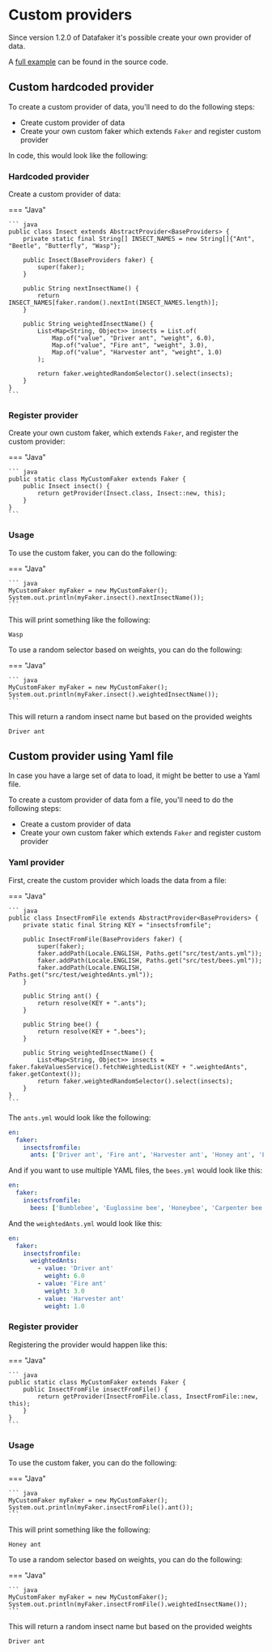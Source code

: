 # Custom providers

Since version 1.2.0 of Datafaker it's possible create your own provider of data.

A [full example](https://github.com/datafaker-net/datafaker/blob/main/src/test/java/net/datafaker/providers/base/CustomFakerTest.java) can be found in the source code.


## Custom hardcoded provider

To create a custom provider of data, you'll need to do the following steps:

* Create custom provider of data
* Create your own custom faker which extends `Faker` and register custom provider

In code, this would look like the following:

### Hardcoded provider

Create a custom provider of data:

=== "Java"

    ``` java
    public class Insect extends AbstractProvider<BaseProviders> {
        private static final String[] INSECT_NAMES = new String[]{"Ant", "Beetle", "Butterfly", "Wasp"};

        public Insect(BaseProviders faker) {
            super(faker);
        }

        public String nextInsectName() {
            return INSECT_NAMES[faker.random().nextInt(INSECT_NAMES.length)];
        }

        public String weightedInsectName() {
            List<Map<String, Object>> insects = List.of(
                Map.of("value", "Driver ant", "weight", 6.0),
                Map.of("value", "Fire ant", "weight", 3.0),
                Map.of("value", "Harvester ant", "weight", 1.0)
            );

            return faker.weightedRandomSelector().select(insects);
        }
    }
    ```


### Register provider

Create your own custom faker, which extends `Faker`, and register the custom provider:

=== "Java"

    ``` java
    public static class MyCustomFaker extends Faker {
        public Insect insect() {
            return getProvider(Insect.class, Insect::new, this);
        }
    }
    ```

### Usage

To use the custom faker, you can do the following:

=== "Java"

    ``` java
    MyCustomFaker myFaker = new MyCustomFaker();
    System.out.println(myFaker.insect().nextInsectName());
    ```

This will print something like the following:

```
Wasp
```

To use a random selector based on weights, you can do the following:

=== "Java"

    ``` java
    MyCustomFaker myFaker = new MyCustomFaker();
    System.out.println(myFaker.insect().weightedInsectName());
    ```

This will return a random insect name but based on the provided weights
```
Driver ant
```

## Custom provider using Yaml file

In case you have a large set of data to load, it might be better to use a Yaml file.

To create a custom provider of data fom a file, you'll need to do the following steps:

* Create a custom provider of data
* Create your own custom faker which extends `Faker` and register custom provider

### Yaml provider

First, create the custom provider which loads the data from a file:

=== "Java"

    ``` java
    public class InsectFromFile extends AbstractProvider<BaseProviders> {
        private static final String KEY = "insectsfromfile";
        
        public InsectFromFile(BaseProviders faker) {
            super(faker);
            faker.addPath(Locale.ENGLISH, Paths.get("src/test/ants.yml"));
            faker.addPath(Locale.ENGLISH, Paths.get("src/test/bees.yml"));
            faker.addPath(Locale.ENGLISH, Paths.get("src/test/weightedAnts.yml"));
        }

        public String ant() {
            return resolve(KEY + ".ants");
        }

        public String bee() {
            return resolve(KEY + ".bees");
        }

        public String weightedInsectName() {
            List<Map<String, Object>> insects = faker.fakeValuesService().fetchWeightedList(KEY + ".weightedAnts", faker.getContext());
            return faker.weightedRandomSelector().select(insects);
        }
    }
    ```

The `ants.yml` would look like the following:

```yaml
en:
  faker:
    insectsfromfile:
      ants: ['Driver ant', 'Fire ant', 'Harvester ant', 'Honey ant', 'Leafcutter ant', 'Sahara desert ant']
```

And if you want to use multiple YAML files, the `bees.yml` would look like this:

```yaml
en:
  faker:
    insectsfromfile:
      bees: ['Bumblebee', 'Euglossine bee', 'Honeybee', 'Carpenter bee', 'Leaf-cutter bee', 'Mining bee']
```

And the `weightedAnts.yml` would look like this:

```yaml
en:
  faker:
    insectsfromfile:
      weightedAnts:
        - value: 'Driver ant'
          weight: 6.0
        - value: 'Fire ant'
          weight: 3.0
        - value: 'Harvester ant'
          weight: 1.0
```

### Register provider

Registering the provider would happen like this:

=== "Java"

    ``` java
    public static class MyCustomFaker extends Faker {
        public InsectFromFile insectFromFile() {
            return getProvider(InsectFromFile.class, InsectFromFile::new, this);
        }
    }
    ```

### Usage

To use the custom faker, you can do the following:

=== "Java"

    ``` java
    MyCustomFaker myFaker = new MyCustomFaker();
    System.out.println(myFaker.insectFromFile().ant());
    ```

This will print something like the following:

```
Honey ant
```

To use a random selector based on weights, you can do the following:

=== "Java"

    ``` java
    MyCustomFaker myFaker = new MyCustomFaker();
    System.out.println(myFaker.insectFromFile().weightedInsectName());
    ```

This will return a random insect name but based on the provided weights
```
Driver ant
```
